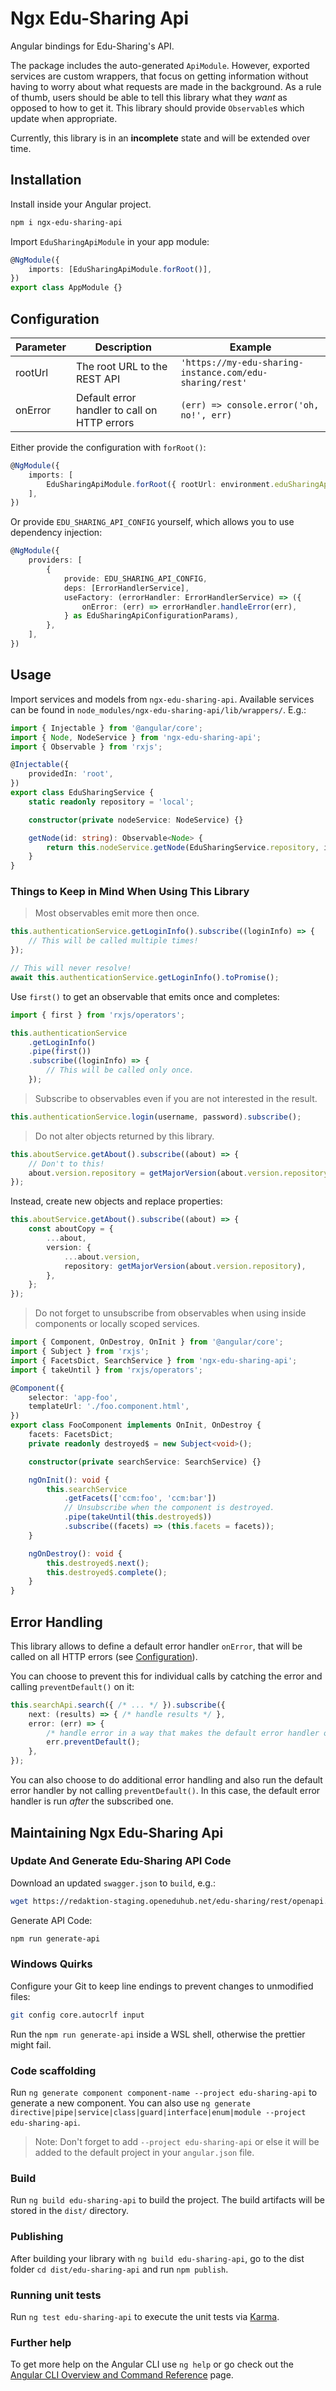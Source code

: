 # Ngx Edu-Sharing Api

Angular bindings for Edu-Sharing's API.

The package includes the auto-generated `ApiModule`. However, exported services are custom wrappers,
that focus on getting information without having to worry about what requests are made in the
background. As a rule of thumb, users should be able to tell this library what they _want_ as
opposed to how to get it. This library should provide `Observable`s which update when appropriate.

Currently, this library is in an **incomplete** state and will be extended over time.

## Installation

Install inside your Angular project.

```sh
npm i ngx-edu-sharing-api
```

Import `EduSharingApiModule` in your app module:

```ts
@NgModule({
    imports: [EduSharingApiModule.forRoot()],
})
export class AppModule {}
```

## Configuration

| Parameter | Description                                  | Example                                                  |
| --------- | -------------------------------------------- | -------------------------------------------------------- |
| rootUrl   | The root URL to the REST API                 | `'https://my-edu-sharing-instance.com/edu-sharing/rest'` |
| onError   | Default error handler to call on HTTP errors | `(err) => console.error('oh, no!', err)`                 |

Either provide the configuration with `forRoot()`:

```ts
@NgModule({
    imports: [
        EduSharingApiModule.forRoot({ rootUrl: environment.eduSharingApiUrl }),
    ],
})
```

Or provide `EDU_SHARING_API_CONFIG` yourself, which allows you to use dependency injection:

```ts
@NgModule({
    providers: [
        {
            provide: EDU_SHARING_API_CONFIG,
            deps: [ErrorHandlerService],
            useFactory: (errorHandler: ErrorHandlerService) => ({
                onError: (err) => errorHandler.handleError(err),
            } as EduSharingApiConfigurationParams),
        },
    ],
})
```

## Usage

Import services and models from `ngx-edu-sharing-api`. Available services can be found in
`node_modules/ngx-edu-sharing-api/lib/wrappers/`. E.g.:

```ts
import { Injectable } from '@angular/core';
import { Node, NodeService } from 'ngx-edu-sharing-api';
import { Observable } from 'rxjs';

@Injectable({
    providedIn: 'root',
})
export class EduSharingService {
    static readonly repository = 'local';

    constructor(private nodeService: NodeService) {}

    getNode(id: string): Observable<Node> {
        return this.nodeService.getNode(EduSharingService.repository, id);
    }
}
```

### Things to Keep in Mind When Using This Library

> Most observables emit more then once.

```ts
this.authenticationService.getLoginInfo().subscribe((loginInfo) => {
    // This will be called multiple times!
});
```

```ts
// This will never resolve!
await this.authenticationService.getLoginInfo().toPromise();
```

Use `first()` to get an observable that emits once and completes:

```ts
import { first } from 'rxjs/operators';

this.authenticationService
    .getLoginInfo()
    .pipe(first())
    .subscribe((loginInfo) => {
        // This will be called only once.
    });
```

> Subscribe to observables even if you are not interested in the result.

```ts
this.authenticationService.login(username, password).subscribe();
```

> Do not alter objects returned by this library.

```ts
this.aboutService.getAbout().subscribe((about) => {
    // Don't to this!
    about.version.repository = getMajorVersion(about.version.repository);
});
```

Instead, create new objects and replace properties:

```ts
this.aboutService.getAbout().subscribe((about) => {
    const aboutCopy = {
        ...about,
        version: {
            ...about.version,
            repository: getMajorVersion(about.version.repository),
        },
    };
});
```

> Do not forget to unsubscribe from observables when using inside components or locally scoped
> services.

```ts
import { Component, OnDestroy, OnInit } from '@angular/core';
import { Subject } from 'rxjs';
import { FacetsDict, SearchService } from 'ngx-edu-sharing-api';
import { takeUntil } from 'rxjs/operators';

@Component({
    selector: 'app-foo',
    templateUrl: './foo.component.html',
})
export class FooComponent implements OnInit, OnDestroy {
    facets: FacetsDict;
    private readonly destroyed$ = new Subject<void>();

    constructor(private searchService: SearchService) {}

    ngOnInit(): void {
        this.searchService
            .getFacets(['ccm:foo', 'ccm:bar'])
            // Unsubscribe when the component is destroyed.
            .pipe(takeUntil(this.destroyed$))
            .subscribe((facets) => (this.facets = facets));
    }

    ngOnDestroy(): void {
        this.destroyed$.next();
        this.destroyed$.complete();
    }
}
```

## Error Handling

This library allows to define a default error handler `onError`, that will be called on all HTTP
errors (see [Configuration](#configuration)).

You can choose to prevent this for individual calls by catching the error and calling
`preventDefault()` on it:

```ts
this.searchApi.search({ /* ... */ }).subscribe({
    next: (results) => { /* handle results */ },
    error: (err) => {
        /* handle error in a way that makes the default error handler obsolete */
        err.preventDefault();
    },
});
```

You can also choose to do additional error handling and also run the default error handler by not
calling `preventDefault()`. In this case, the default error handler is run _after_ the subscribed
one.

## Maintaining Ngx Edu-Sharing Api

### Update And Generate Edu-Sharing API Code

Download an updated `swagger.json` to `build`, e.g.:

```sh
wget https://redaktion-staging.openeduhub.net/edu-sharing/rest/openapi.json -O build/openapi.json
```

Generate API Code:

```sh
npm run generate-api
```

### Windows Quirks

Configure your Git to keep line endings to prevent changes to unmodified files:

```sh
git config core.autocrlf input
```

Run the `npm run generate-api` inside a WSL shell, otherwise the prettier might fail.

### Code scaffolding

Run `ng generate component component-name --project edu-sharing-api` to generate a new component. You can also use `ng generate directive|pipe|service|class|guard|interface|enum|module --project edu-sharing-api`.

> Note: Don't forget to add `--project edu-sharing-api` or else it will be added to the default project in your `angular.json` file.

### Build

Run `ng build edu-sharing-api` to build the project. The build artifacts will be stored in the `dist/` directory.

### Publishing

After building your library with `ng build edu-sharing-api`, go to the dist folder `cd dist/edu-sharing-api` and run `npm publish`.

### Running unit tests

Run `ng test edu-sharing-api` to execute the unit tests via [Karma](https://karma-runner.github.io).

### Further help

To get more help on the Angular CLI use `ng help` or go check out the [Angular CLI Overview and Command Reference](https://angular.io/cli) page.
